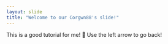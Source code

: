 ```yaml
---
layout: slide
title: "Welcome to our Corgwn88's slide!"
---
```

This is a good tutorial for me! :tada:
Use the left arrow to go back!
